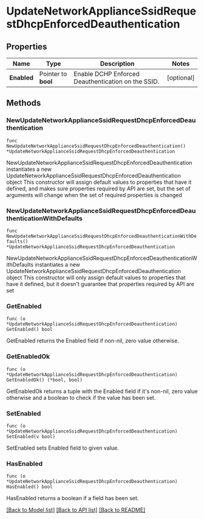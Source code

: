 # UpdateNetworkApplianceSsidRequestDhcpEnforcedDeauthentication

## Properties

Name | Type | Description | Notes
------------ | ------------- | ------------- | -------------
**Enabled** | Pointer to **bool** | Enable DCHP Enforced Deauthentication on the SSID. | [optional] 

## Methods

### NewUpdateNetworkApplianceSsidRequestDhcpEnforcedDeauthentication

`func NewUpdateNetworkApplianceSsidRequestDhcpEnforcedDeauthentication() *UpdateNetworkApplianceSsidRequestDhcpEnforcedDeauthentication`

NewUpdateNetworkApplianceSsidRequestDhcpEnforcedDeauthentication instantiates a new UpdateNetworkApplianceSsidRequestDhcpEnforcedDeauthentication object
This constructor will assign default values to properties that have it defined,
and makes sure properties required by API are set, but the set of arguments
will change when the set of required properties is changed

### NewUpdateNetworkApplianceSsidRequestDhcpEnforcedDeauthenticationWithDefaults

`func NewUpdateNetworkApplianceSsidRequestDhcpEnforcedDeauthenticationWithDefaults() *UpdateNetworkApplianceSsidRequestDhcpEnforcedDeauthentication`

NewUpdateNetworkApplianceSsidRequestDhcpEnforcedDeauthenticationWithDefaults instantiates a new UpdateNetworkApplianceSsidRequestDhcpEnforcedDeauthentication object
This constructor will only assign default values to properties that have it defined,
but it doesn't guarantee that properties required by API are set

### GetEnabled

`func (o *UpdateNetworkApplianceSsidRequestDhcpEnforcedDeauthentication) GetEnabled() bool`

GetEnabled returns the Enabled field if non-nil, zero value otherwise.

### GetEnabledOk

`func (o *UpdateNetworkApplianceSsidRequestDhcpEnforcedDeauthentication) GetEnabledOk() (*bool, bool)`

GetEnabledOk returns a tuple with the Enabled field if it's non-nil, zero value otherwise
and a boolean to check if the value has been set.

### SetEnabled

`func (o *UpdateNetworkApplianceSsidRequestDhcpEnforcedDeauthentication) SetEnabled(v bool)`

SetEnabled sets Enabled field to given value.

### HasEnabled

`func (o *UpdateNetworkApplianceSsidRequestDhcpEnforcedDeauthentication) HasEnabled() bool`

HasEnabled returns a boolean if a field has been set.


[[Back to Model list]](../README.md#documentation-for-models) [[Back to API list]](../README.md#documentation-for-api-endpoints) [[Back to README]](../README.md)


